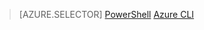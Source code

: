 > [AZURE.SELECTOR]
[PowerShell](/documentation/articles/virtual-network-deploy-multinic-classic-ps/)
[Azure CLI](/documentation/articles/virtual-network-deploy-multinic-classic-cli/)

<!---HONumber=Mooncake_0104_2016-->